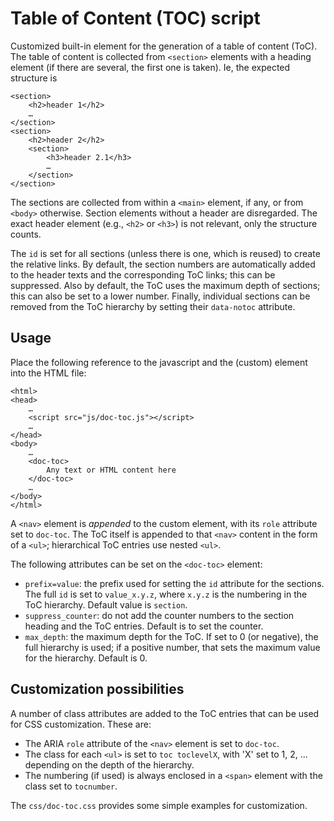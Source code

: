 # Table of Content (TOC) script

Customized built-in element for the generation of a table of content (ToC). The table of content is collected from `<section>` elements with a heading element (if there are several, the first one is taken). Ie, the expected structure is

```
<section>
    <h2>header 1</h2>
    …
</section>
<section>
    <h2>header 2</h2>
    <section>
        <h3>header 2.1</h3>
        …
    </section>
</section>
```

The sections are collected from within a `<main>` element, if any, or from `<body>` otherwise. Section elements without a header are disregarded. The exact header element (e.g., `<h2>` or `<h3>`) is not relevant, only the structure counts.

The `id` is set for all sections (unless there is one, which is reused) to create the relative links. By default, the section numbers are automatically added to the header texts and the corresponding ToC links; this can be suppressed. Also by default, the ToC uses the maximum depth of sections; this can also be set to a lower number. Finally, individual sections can be removed from the ToC hierarchy by setting their `data-notoc` attribute.

## Usage

Place the following reference to the javascript and the (custom) element into the HTML file:

```
<html>
<head>
    …
    <script src="js/doc-toc.js"></script>
    …
</head>
<body>
    …
    <doc-toc>
        Any text or HTML content here
    </doc-toc>
    …
</body>
</html>
```

A `<nav>` element is _appended_ to the custom element, with its `role` attribute set to `doc-toc`. The ToC itself is appended to that `<nav>` content in the form of a `<ul>`; hierarchical ToC entries use nested `<ul>`. 

The following attributes can be set on the `<doc-toc>` element:

- `prefix=value`: the prefix used for setting the `id` attribute for the sections. The full `id` is set to `value_x.y.z`, where `x.y.z` is the numbering in the ToC hierarchy. Default value is `section`.
- `suppress_counter`: do not add the counter numbers to the section heading and the ToC entries. Default is to set the counter.
- `max_depth`: the maximum depth for the ToC. If set to 0 (or negative), the full hierarchy is used; if a positive number, that sets the maximum value for the hierarchy. Default is 0. 

## Customization possibilities

A number of class attributes are added to the ToC entries that can be used for CSS customization. These are:

- The ARIA `role` attribute of the `<nav>` element is set to `doc-toc`.
- The class for each `<ul>` is set to  `toc toclevelX`, with 'X' set to 1, 2, ... depending on the depth of the hierarchy.
- The numbering (if used) is always enclosed in a `<span>` element with the class set to `tocnumber`.

The `css/doc-toc.css` provides some simple examples for customization.
